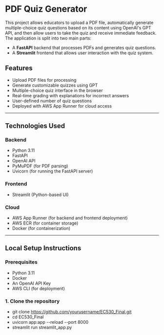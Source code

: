 # PDF Quiz Generator

This project allows educators to upload a PDF file, automatically generate multiple-choice quiz questions based on its content using OpenAI's GPT API, and then allow users to take the quiz and receive immediate feedback. The application is split into two main parts:

- A **FastAPI** backend that processes PDFs and generates quiz questions.
- A **Streamlit** frontend that allows user interaction with the quiz system.

## Features

- Upload PDF files for processing
- Generate customizable quizzes using GPT
- Multiple-choice quiz interface in the browser
- Real-time grading with explanations for incorrect answers
- User-defined number of quiz questions
- Deployed with AWS App Runner for cloud access

---

## Technologies Used

### Backend
- Python 3.11
- FastAPI
- OpenAI API
- PyMuPDF (for PDF parsing)
- Uvicorn (for running the FastAPI server)

### Frontend
- Streamlit (Python-based UI)

### Cloud
- AWS App Runner (for backend and frontend deployment)
- AWS ECR (for container storage)
- Docker (for containerization)

---

## Local Setup Instructions

### Prerequisites

- Python 3.11
- Docker
- An OpenAI API Key
- AWS CLI (for deployment)

### 1. Clone the repository
- git clone https://github.com/yourusername/EC530_Final.git
- cd EC530_Final
- uvicorn app:app --reload --port 8000
- streamlit run streamlit_app.py
